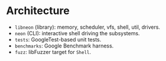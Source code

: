 # Architecture

- `libneon` (library): memory, scheduler, vfs, shell, util, drivers.
- `neon` (CLI): interactive shell driving the subsystems.
- `tests`: GoogleTest-based unit tests.
- `benchmarks`: Google Benchmark harness.
- `fuzz`: libFuzzer target for `Shell`.
